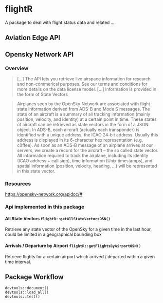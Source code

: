 # flightR
A package to deal with flight status data and related ....

## Aviation Edge API


## Opensky Network API

### Overview

> [...] The API lets you retrieve live airspace information for research and non-commerical purposes. See our terms and conditions for more details on the data license model. [...] Information is provided in the form of State Vectors

> Airplanes seen by the OpenSky Network are associated with flight state information derived from ADS-B and Mode S messages. The state of an aircraft is a summary of all tracking information (mainly position, velocity, and identity) at a certain point in time. These states of aircraft can be retrieved as state vectors in the form of a JSON object.
In ADS-B, each aircraft (actually each transponder) is identified with a unique address, the ICAO 24-bit address. Usually this address is displayed in its 6-character hex representation (e.g. c0ffee).
As soon as an ADS-B message of an airplane arrives at our servers, we create a record for the aircraft – the so called state vector. All information required to track the airplane, including its identity (ICAO address + call sign), time information (Unix timestamps), and spatial information (position, velocity, heading, …) will be represented in this state vector.

### Resources
https://opensky-network.org/apidoc/#

### Api implemented in this package

#### All State Vectors `flightR::getAllStateVectorsOSN()`
Retrieve any state vector of the OpenSky for a given time in the last hour, could be limited in a geographical bounding box

#### Arrivals / Departure by Airport `flightR::getFlightsByAirportOSN()`

Retrieve flights for a certain airport which arrived / departed within a given time interval.


## Package Workflow

```
devtools::document()
devtools::load_all()
devtools::test()
```
